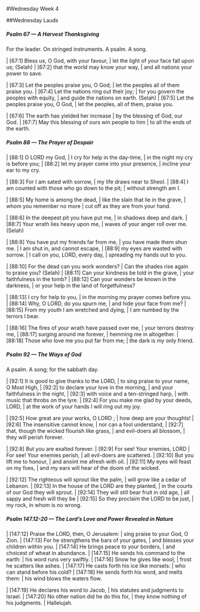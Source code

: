 #Wednesday Week 4

##Wednesday Lauds

##### Psalm 67 — A Harvest Thanksgiving #####

For the leader. On stringed instruments. A psalm. A song.

|   [67:1] Bless us, O God, with your favour,
|    let the light of your face fall upon us; (Selah)
|   [67:2] that the world may know your way,
|    and all nations your power to save.

|   [67:3] Let the peoples praise you, O God;
|    let the peoples all of them praise you.
|   [67:4] Let the nations ring out their joy;
|    for you govern the peoples with equity,
|    and guide the nations on earth. (Selah)
|   [67:5] Let the peoples praise you, O God,
|    let the peoples, all of them, praise you.

|   [67:6] The earth has yielded her increase
|    by the blessing of God, our God.
|   [67:7] May this blessing of ours win people to him
|    to all the ends of the earth.

##### Psalm 88 — The Prayer of Despair #####

|   [88:1] O LORD my God,
|    I cry for help in the day-time,
|    in the night my cry is before you;
|   [88:2] let my prayer come into your presence,
|    incline your ear to my cry.

|   [88:3] For I am sated with sorrow,
|    my life draws near to Sheol.
|   [88:4] I am counted with those who go down to the pit;
|    without strength am I.

|   [88:5] My home is among the dead,
|    like the slain that lie in the grave,
|  whom you remember no more
|    cut off as they are from your hand.

|   [88:6] In the deepest pit you have put me,
|    in shadows deep and dark.
|   [88:7] Your wrath lies heavy upon me,
|    waves of your anger roll over me. (Selah)

|   [88:8] You have put my friends far from me,
|    you have made them shun me.
|  I am shut in, and cannot escape,
|     [88:9] my eyes are wasted with sorrow.
|  I call on you, LORD, every day,
|    spreading my hands out to you.

|   [88:10] For the dead can you work wonders?
|    Can the shades rise again to praise you? (Selah)
|   [88:11] Can your kindness be told in the grave,
|    your faithfulness in the tomb?
|   [88:12] Can your wonders be known in the darkness,
|    or your help in the land of forgetfulness?

|   [88:13] I cry for help to you,
|    in the morning my prayer comes before you.
|   [88:14] Why, O LORD, do you spurn me,
|    and hide your face from me?
|   [88:15] From my youth I am wretched and dying,
|    I am numbed by the terrors I bear.

|   [88:16] The fires of your wrath have passed over me,
|    your terrors destroy me,
|   [88:17] surging around me forever,
|    hemming me in altogether.
|   [88:18] Those who love me you put far from me;
|    the dark is my only friend.

##### Psalm 92 — The Ways of God #####

A psalm. A song; for the sabbath day.

|   [92:1] It is good to give thanks to the LORD,
|    to sing praise to your name, O Most High,
|   [92:2] to declare your love in the morning,
|    and your faithfulness in the night,
|   [92:3] with voice and a ten-stringed harp,
|    with music that throbs on the lyre.
|   [92:4] For you make me glad by your deeds, LORD,
|    at the work of your hands I will ring out my joy.

|   [92:5] How great are your works, O LORD ;
|    how deep are your thoughts!
|   [92:6] The insensitive cannot know,
|    nor can a fool understand,
|   [92:7] that, though the wicked flourish like grass,
|    and evil-doers all blossom,
|    they will perish forever.

|   [92:8] But you are exalted forever.
|   [92:9] For see! Your enemies, LORD
|     For see! Your enemies perish,
|    all evil-doers are scattered.
|   [92:10] But you lift me to honour,
|    and anoint me afresh with oil.
|   [92:11] My eyes will feast on my foes,
|    and my ears will hear of the doom of the wicked.

|   [92:12] The righteous will sprout like the palm,
|    will grow like a cedar of Lebanon.
|   [92:13] In the house of the LORD are they planted,
|    in the courts of our God they will sprout.
|   [92:14] They will still bear fruit in old age,
|    all sappy and fresh will they be
|   [92:15] So they proclaim the LORD to be just,
|    my rock, in whom is no wrong.

##### Psalm 147.12-20 — The Lord’s Love and Power Revealed in Nature #####

|   [147:12] Praise the LORD, then, O Jerusalem:
|    sing praise to your God, O Zion.
|   [147:13] For he strengthens the bars of your gates,
|    and blesses your children within you.
|   [147:14] He brings peace to your borders,
|    and choicest of wheat in abundance.
|   [147:15] He sends his command to the earth:
|    his word runs very swiftly.
|   [147:16] Snow he gives like wool,
|    frost he scatters like ashes.
|   [147:17] He casts forth his ice like morsels:
|    who can stand before his cold?
|   [147:18] He sends forth his word, and melts them:
|    his wind blows the waters flow.

|   [147:19] He declares his word to Jacob,
|    his statutes and judgments to Israel.
|   [147:20] No other nation did he do this for,
|    they know nothing of his judgments.
|      Hallelujah.

